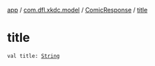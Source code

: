 [app](../../index.md) / [com.dfl.xkdc.model](../index.md) / [ComicResponse](index.md) / [title](./title.md)

# title

`val title: `[`String`](https://kotlinlang.org/api/latest/jvm/stdlib/kotlin/-string/index.html)